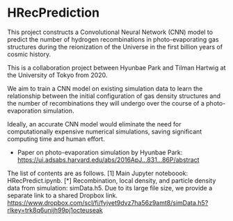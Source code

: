 # HRecPrediction

This project constructs a Convolutional Neural Network (CNN) model to predict the number of hydrogen recombinations in photo-evaporating gas structures during the reionization of the Universe in the first billion years of cosmic history.

This is a collaboration project between Hyunbae Park and Tilman Hartwig at the University of Tokyo from 2020.

We aim to train a CNN model on existing simulation data to learn the relationship between the initial configuration of gas density structures and the number of recombinations they will undergo over the course of a photo-evaporation simulation.

Ideally, an accurate CNN model would eliminate the need for computationally expensive numerical simulations, saving significant computing time and human effort.

- Paper on photo-evaporation simulation by Hyunbae Park: https://ui.adsabs.harvard.edu/abs/2016ApJ...831...86P/abstract

The list of contents are as follows.
[1] Main Jupyter noteboook: HRecPredict.ipynb.
[*] Recombination, local density, and particle density data from simulation: simData.h5. Due to its large file size, we provide a separate link to a shared Dropbox link. 
https://www.dropbox.com/scl/fi/fvjvet9dvz7ha56z9amt8/simData.h5?rlkey=trk8q6unijh99pj1octeuseak
